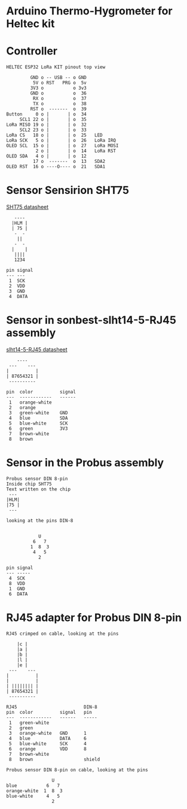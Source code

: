 # Arduino Thermo-Hygrometer for Heltec kit

# Controller

    HELTEC ESP32 LoRa KIT pinout top view

             GND o -- USB -- o GND
              5V o RST   PRG o  5v
             3V3 o           o 3v3
             GND o           o  36
              RX o           o  37
              TX o           o  38
             RST o  -------  o  39
    Button     0 o |       | o  34
         SCL1 22 o |       | o  35 
    LoRa MISO 19 o |       | o  32
         SCL2 23 o |       | o  33
    LoRa CS   18 o |       | o  25   LED
    LoRa SCK   5 o |       | o  26   LoRa IRQ
    OLED SCL  15 o |       | o  27   LoRa MOSI
               2 o |       | o  14   LoRa RST
    OLED SDA   4 o |       | o  12
              17 o  -------  o  13   SDA2
    OLED RST  16 o ----O---- o  21   SDA1

# Sensor Sensirion SHT75

[SHT75 datasheet](https://www.mouser.com/datasheet/2/682/Sensirion_Humidity_SHT7x_Datasheet_V5-469726.pdf)

       ----
      |HLM |
      | 75 |
       -  -
        ||
       -  -
      |    |
       ||||
       1234

    pin signal
    --- ---
     1  SCK
     2  VDD
     3  GND
     4  DATA

# Sensor in sonbest-slht14-5-RJ45 assembly

[slht14-5-RJ45 datasheet](http://www.sonbest.com/uploads/soft/151029/2-151029160H7.pdf)

        ----
     ---    ---
    |          |
    | 87654321 |
     ----------

    pin  color          signal
    ---  ------------   ------
     1   orange-white
     2   orange
     3   green-white    GND
     4   blue           SDA
     5   blue-white     SCK
     6   green          3V3
     7   brown-white
     8   brown

# Sensor in the Probus assembly

    Probus sensor DIN 8-pin
    Inside chip SHT75
    Text written on the chip
     ---
    |HLM|
    |75 |
     --- 
    
    looking at the pins DIN-8
    
    
                U
              6   7
             1  8  3
              4   5
                2
    
    pin signal
    --- -----
     4  SCK
     8  VDD
     1  GND
     6  DATA

# RJ45 adapter for Probus DIN 8-pin

    RJ45 crimped on cable, looking at the pins
    
        |c |
        |a |
        |b |
        |l |
        |e |
     ---    ---   
    |          |
    |          |
    | |||||||| |
    | 87654321 |
     ----------
    
    RJ45                         DIN-8
    pin  color          signal   pin
    ---  ------------   ------   -----
     1   green-white
     2   green
     3   orange-white   GND      1
     4   blue           DATA     6
     5   blue-white     SCK      4
     6   orange         VDD      8
     7   brown-white
     8   brown                   shield
    
    Probus sensor DIN 8-pin on cable, looking at the pins
    
                     U
    blue           6   7
    orange-white  1  8  3
    blue-white     4   5
                     2

